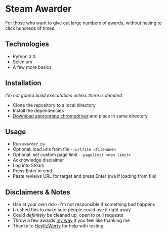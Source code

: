 # Steam Awarder
For those who want to give out large numbers of awards, without having to click hundreds of times.

## Technologies
* Python 3.X
* Selenium
* A few more basics

## Installation
_I'm not gonna build executables unless there is demand_
* Clone the repository to a local directory
* Install the dependencies
* [Download appropriate chromedriver](https://sites.google.com/a/chromium.org/chromedriver/home) and place in same directory

## Usage
* Run `awarder.py`
* Optional: load urls from file `--urlfile <filename>`
* Optional: set custom page limit `--pagelimit <new limit>`
* Acknowledge disclaimer
* Log into Steam
* Press Enter in cmd
* Paste reviews URL for target and press Enter (n/a if loading from file)

## Disclaimers & Notes
* Use at your own risk--I'm not responsible if something bad happens
* I rushed this to make sure people could use it right away
* Could _definitely_ be cleaned up, open to pull requests
* Throw a few awards [my way](https://steamcommunity.com/id/JewishJuggernaut/) if you feel like thanking me
* Thanks to [HeyItzWerty](https://steamcommunity.com/id/HeyItzWerty) for help with testing

